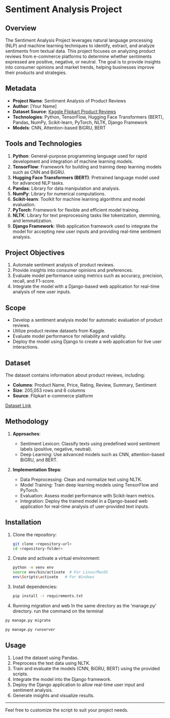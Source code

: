 # Sentiment Analysis Project

## Overview
The Sentiment Analysis Project leverages natural language processing (NLP) and machine learning techniques to identify, extract, and analyze sentiments from textual data. This project focuses on analyzing product reviews from e-commerce platforms to determine whether sentiments expressed are positive, negative, or neutral. The goal is to provide insights into consumer opinions and market trends, helping businesses improve their products and strategies.

## Metadata
- **Project Name**: Sentiment Analysis of Product Reviews
- **Author**: [Your Name]
- **Dataset Source**: [Kaggle Flipkart Product Reviews](https://www.kaggle.com/datasets/niraliivaghani/flipkart-product-customer-reviews-dataset)
- **Technologies**: Python, TensorFlow, Hugging Face Transformers (BERT), Pandas, NumPy, Scikit-learn, PyTorch, NLTK, Django Framework
- **Models**: CNN, Attention-based BiGRU, BERT

## Tools and Technologies
1. **Python**: General-purpose programming language used for rapid development and integration of machine learning models.
2. **TensorFlow**: Framework for building and training deep learning models such as CNN and BiGRU.
3. **Hugging Face Transformers (BERT)**: Pretrained language model used for advanced NLP tasks.
4. **Pandas**: Library for data manipulation and analysis.
5. **NumPy**: Library for numerical computations.
6. **Scikit-learn**: Toolkit for machine learning algorithms and model evaluation.
7. **PyTorch**: Framework for flexible and efficient model training.
8. **NLTK**: Library for text preprocessing tasks like tokenization, stemming, and lemmatization.
9. **Django Framework**: Web application framework used to integrate the model for accepting new user inputs and providing real-time sentiment analysis.

## Project Objectives
1. Automate sentiment analysis of product reviews.
2. Provide insights into consumer opinions and preferences.
3. Evaluate model performance using metrics such as accuracy, precision, recall, and F1-score.
4. Integrate the model with a Django-based web application for real-time analysis of new user inputs.

## Scope
- Develop a sentiment analysis model for automatic evaluation of product reviews.
- Utilize product review datasets from Kaggle.
- Evaluate model performance for reliability and validity.
- Deploy the model using Django to create a web application for live user interactions.

## Dataset
The dataset contains information about product reviews, including:
- **Columns**: Product Name, Price, Rating, Review, Summary, Sentiment
- **Size**: 205,053 rows and 6 columns
- **Source**: Flipkart e-commerce platform

[Dataset Link](https://www.kaggle.com/datasets/niraliivaghani/flipkart-product-customer-reviews-dataset)

## Methodology
1. **Approaches**:
   - Sentiment Lexicon: Classify texts using predefined word sentiment labels (positive, negative, neutral).
   - Deep Learning: Use advanced models such as CNN, attention-based BiGRU, and BERT.

2. **Implementation Steps**:
   - Data Preprocessing: Clean and normalize text using NLTK.
   - Model Training: Train deep learning models using TensorFlow and PyTorch.
   - Evaluation: Assess model performance with Scikit-learn metrics.
   - Integration: Deploy the trained model in a Django-based web application for real-time analysis of user-provided text inputs.

## Installation
1. Clone the repository:
   ```bash
   git clone <repository-url>
   cd <repository-folder>
   ```
2. Create and activate a virtual environment:
   ```bash
   python -m venv env
   source env/bin/activate  # For Linux/MacOS
   env\Scripts\activate   # For Windows
   ```
3. Install dependencies:
   ```bash
   pip install -r requirements.txt
   ```
4. Running migration and web
In the same directory as the 'manage.py' directory. run the command on the terminal 

```bash
py manage.py migrate

```
```bash
py manage.py runserver
```

## Usage
1. Load the dataset using Pandas.
2. Preprocess the text data using NLTK.
3. Train and evaluate the models (CNN, BiGRU, BERT) using the provided scripts.
4. Integrate the model into the Django framework.
5. Deploy the Django application to allow real-time user input and sentiment analysis.
6. Generate insights and visualize results.

---
Feel free to customize the script to suit your project needs.
